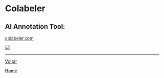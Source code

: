 # Colabeler

## AI Annotation Tool:

[colabeler.com](http://www.colabeler.com/)

![](http://www.colabeler.com/wp-content/themes/twentyseventeen/assets/images/main/intro2_en.jpg)

---
[Voltar](./../)

[Home](https://lpae.github.io/)




